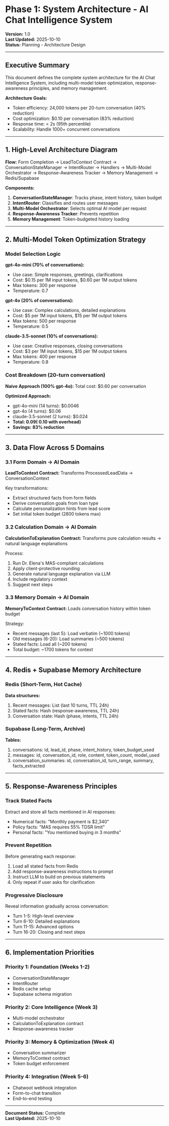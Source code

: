 ﻿# Phase 1: System Architecture - AI Chat Intelligence System

**Version:** 1.0  
**Last Updated:** 2025-10-10  
**Status:** Planning - Architecture Design  

---

## Executive Summary

This document defines the complete system architecture for the AI Chat Intelligence System, including multi-model token optimization, response-awareness principles, and memory management.

**Architecture Goals:**
- Token efficiency: 24,000 tokens per 20-turn conversation (40% reduction)
- Cost optimization: $0.10 per conversation (83% reduction)
- Response time: < 2s (95th percentile)
- Scalability: Handle 1000+ concurrent conversations

---

## 1. High-Level Architecture Diagram

**Flow:**
Form Completion → LeadToContext Contract → ConversationStateManager → IntentRouter → Handlers → Multi-Model Orchestrator → Response-Awareness Tracker → Memory Management → Redis/Supabase

**Components:**
1. **ConversationStateManager**: Tracks phase, intent history, token budget
2. **IntentRouter**: Classifies and routes user messages
3. **Multi-Model Orchestrator**: Selects optimal AI model per request
4. **Response-Awareness Tracker**: Prevents repetition
5. **Memory Management**: Token-budgeted history loading

---

## 2. Multi-Model Token Optimization Strategy

### Model Selection Logic

**gpt-4o-mini (70% of conversations):**
- Use case: Simple responses, greetings, clarifications
- Cost: $0.15 per 1M input tokens, $0.60 per 1M output tokens
- Max tokens: 300 per response
- Temperature: 0.7

**gpt-4o (20% of conversations):**
- Use case: Complex calculations, detailed explanations
- Cost: $5 per 1M input tokens, $15 per 1M output tokens
- Max tokens: 500 per response
- Temperature: 0.5

**claude-3.5-sonnet (10% of conversations):**
- Use case: Creative responses, closing conversations
- Cost: $3 per 1M input tokens, $15 per 1M output tokens
- Max tokens: 400 per response
- Temperature: 0.8

### Cost Breakdown (20-turn conversation)

**Naive Approach (100% gpt-4o):**
Total cost: $0.60 per conversation

**Optimized Approach:**
- gpt-4o-mini (14 turns): $0.0046
- gpt-4o (4 turns): $0.06
- claude-3.5-sonnet (2 turns): $0.024
- **Total: $0.09 (~$0.10 with overhead)**
- **Savings: 83% reduction**

---

## 3. Data Flow Across 5 Domains

### 3.1 Form Domain → AI Domain

**LeadToContext Contract:**
Transforms ProcessedLeadData → ConversationContext

Key transformations:
- Extract structured facts from form fields
- Derive conversation goals from loan type
- Calculate personalization hints from lead score
- Set initial token budget (2800 tokens max)

### 3.2 Calculation Domain → AI Domain

**CalculationToExplanation Contract:**
Transforms pure calculation results → natural language explanations

Process:
1. Run Dr. Elena's MAS-compliant calculations
2. Apply client-protective rounding
3. Generate natural language explanation via LLM
4. Include regulatory context
5. Suggest next steps

### 3.3 Memory Domain → AI Domain

**MemoryToContext Contract:**
Loads conversation history within token budget

Strategy:
- Recent messages (last 5): Load verbatim (~1000 tokens)
- Old messages (6-20): Load summaries (~500 tokens)
- Stated facts: Load all (~200 tokens)
- Total budget: ~1700 tokens for context

---

## 4. Redis + Supabase Memory Architecture

### Redis (Short-Term, Hot Cache)

**Data structures:**
1. Recent messages: List (last 10 turns, TTL 24h)
2. Stated facts: Hash (response-awareness, TTL 24h)
3. Conversation state: Hash (phase, intents, TTL 24h)

### Supabase (Long-Term, Archive)

**Tables:**
1. conversations: id, lead_id, phase, intent_history, token_budget_used
2. messages: id, conversation_id, role, content, token_count, model_used
3. conversation_summaries: id, conversation_id, turn_range, summary, facts_extracted

---

## 5. Response-Awareness Principles

### Track Stated Facts

Extract and store all facts mentioned in AI responses:
- Numerical facts: "Monthly payment is $2,340"
- Policy facts: "MAS requires 55% TDSR limit"
- Personal facts: "You mentioned buying in 3 months"

### Prevent Repetition

Before generating each response:
1. Load all stated facts from Redis
2. Add response-awareness instructions to prompt
3. Instruct LLM to build on previous statements
4. Only repeat if user asks for clarification

### Progressive Disclosure

Reveal information gradually across conversation:
- Turn 1-5: High-level overview
- Turn 6-10: Detailed explanations
- Turn 11-15: Advanced options
- Turn 16-20: Closing and next steps

---

## 6. Implementation Priorities

### Priority 1: Foundation (Weeks 1-2)
- ConversationStateManager
- IntentRouter
- Redis cache setup
- Supabase schema migration

### Priority 2: Core Intelligence (Week 3)
- Multi-model orchestrator
- CalculationToExplanation contract
- Response-awareness tracker

### Priority 3: Memory & Optimization (Week 4)
- Conversation summarizer
- MemoryToContext contract
- Token budget enforcement

### Priority 4: Integration (Week 5-6)
- Chatwoot webhook integration
- Form-to-chat transition
- End-to-end testing

---

**Document Status:** Complete  
**Last Updated:** 2025-10-10